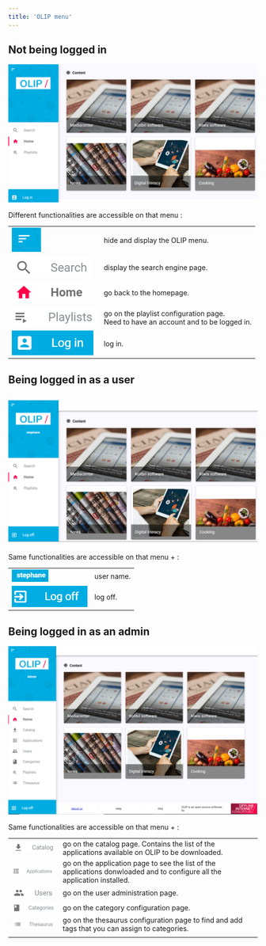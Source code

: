 ```yaml
---
title: 'OLIP menu'
---
```




## Not being logged in

![image-20191030162945386](../assets/image-20191030162945386.png)


Different functionalities are accessible on that menu : 

|                                                              |                                                              |
| ------------------------------------------------------------ | ------------------------------------------------------------ |
| ![image-20191030163438173](../assets/image-20191030163438173.png) | hide and display the OLIP menu.                              |
| ![image-20191030163858587](../assets/image-20191030163858587.png) | display the search engine page.                              |
| ![image-20191030164118740](../assets/image-20191030164118740.png) | go back to the homepage.                                     |
| ![image-20191030164211223](../assets/image-20191030164211223.png) | go on the playlist configuration page. <br />Need to have an account and to be logged in. |
| ![image-20191030164409458](../assets/image-20191030164409458.png) | log in.                                                      |



## Being logged in as a user

## ![image-20191030165137357](../assets/image-20191030165137357.png)

Same functionalities are accessible on that menu + : 

|                                                              |            |
| ------------------------------------------------------------ | ---------- |
| ![image-20191030165308415](../assets/image-20191030165308415.png) | user name. |
| ![image-20191030165422869](../assets/image-20191030165422869.png) | log off.   |



## Being logged in as an admin

![image-20191030164900945](../assets/image-20191030164900945.png)

Same functionalities are accessible on that menu + : 

|                                                              |                                                              |
| ------------------------------------------------------------ | ------------------------------------------------------------ |
| ![image-20191030165553280](../assets/image-20191030165553280.png) | go on the catalog page. Contains the list of the applications available on OLIP to be downloaded. |
| ![image-20191030165607260](../assets/image-20191030165607260.png) | go on the application page to see the list of the applications donwloaded and to configure all the application installed. |
| ![image-20191030165623814](../assets/image-20191030165623814.png) | go on the user administration page.                          |
| ![image-20191030165659342](../assets/image-20191030165659342.png) | go on the category configuration page.                       |
| ![image-20191030165727230](../assets/image-20191030165727230.png) | go on the thesaurus configuration page to find and add tags that you can assign to categories. |
|                                                              |                                                              |